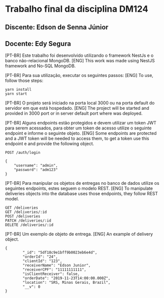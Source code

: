 # Trabalho final da disciplina DM124
## Discente: Edson de Senna Júnior
## Docente: Edy Segura

[PT-BR] Este trabalho foi desenvolvido utilizando o framework NestJs e o banco não-relacional MongoDB.
[ENG] This work was made using NestJS framework and No-SQL MongoDB.

[PT-BR] Para sua utilização, executar os seguintes passos:
[ENG] To use, follow those steps:

```
yarn install
yarn start
```
[PT-BR] O projeto será iniciado na porta local 3000 ou na porta default do servidor em que está hospedado.
[ENG] The project will be started and provided in 3000 port or in server default port where was deployed.

[PT-BR] Alguns endpoints estão protegidos e devem utilizar um token JWT para serem acessados, para obter um token de acesso utilize o seguinte endpoint e informe o seguinte objeto.
[ENG] Some endpoints are protected and a JWT token will be needed to access them, to get a token use this endpoint e and provide the following object.

```
POST /auth/login

{
	"username": "admin",
	"password": "adm123"
}
```

[PT-BR] Para manipular os objetos de entregas no banco de dados utilize os seguintes endpoints, estes seguem o modelo REST.
[ENG] To manipulate deliveries objects into the database uses those endpoints, they follow REST model.

```
GET /deliveries
GET /deliveries/:id
POST /deliveries
PATCH /deliveries/:id
DELETE /deliveries/:id
```

[PT-BR] Um exemplo de objeto de entrega.
[ENG] An example of delivery object.

```
{
        "_id": "5df18c9e1bff9b0023eb6e4d",
        "orderId": "24",
        "clientId": "123",
        "receiverName": "Edson Junior",
        "receiverCPF": "11111111111",
        "isClientReceiver": false,
        "orderDate": "2019-11-23T14:00:00.000Z",
        "location": "SRS, Minas Gerais, Brazil",
        "__v": 0
}
```

